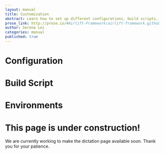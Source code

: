 ```yaml
---
layout: manual
title: Customization
abstract: Learn how to set up different configurations, build scripts, and environments.
prose_link: http://prose.io/#Airlift-Framework/airlift-framework.github.com/edit/master/_posts/manual/0100-01-04-customization.md
author: Serena Lei
categories: manual
published: true
---
```


# Configuration

# Build Script

# Environments

# This page is under construction!

We are currently working to make the dictation page available soon.  Thank you for your patience.